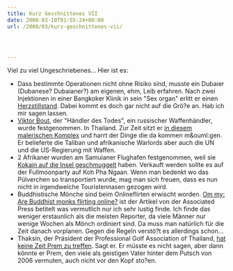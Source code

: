 ```yaml
---
title: Kurz Geschnittenes VII
date: 2008-03-10T01:55:24+00:00
url: /2008/03/kurz-geschnittenes-vii/




---
```

Viel zu viel Ungeschriebenes... Hier ist es:

* Dass bestimmte Operationen nicht ohne Risiko sind, musste ein Dubaier (Dubanese? Dubaianer?) am eigenen, ehm, Leib erfahren. Nach zwei Injektionen in einer Bangkoker Klinik in sein "Sex organ" erlitt er einen [Herzstillstand][1]. Dabei kommt es doch gar nicht auf die Grö?e an. Hab ich mir sagen lassen.
* [Viktor Bout][2], der "Händler des Todes", ein russischer Waffenhändler, wurde festgenommen. In Thailand. Zur Zeit sitzt er [in diesem malerischen Komplex][3] und harrt der Dinge die da kommen m&ouml:gen. Er belieferte die Taliban und afrikanische Warlords aber auch die UN und die US-Regierung mit Waffen.
* 2 Afrikaner wurden am Samuianer Flughafen festgenommen, weil sie [Kokain auf die Insel geschmuggelt][4] haben. Verkauft werden sollte es auf der Fullmoonparty auf Koh Pha Ngaan. Wenn man bedenkt wo das Pülverchen so transportiert wurde, mag man sich freuen, dass es nun nicht in irgendwelche Touristennasen gezogen wird.
* Buddhistische Mönche sind beim Onlineflirten erwischt worden. [Om my: Are Buddhist monks flirting online?][5] ist der Artikel von der Associated Press betitelt was vermutlich nur ich sehr lustig finde. Ich finde das weniger erstaunlich als die meisten Reporter, da viele Männer nur wenige Wochen als Mönch ordiniert sind. Da muss man natürlich für die Zeit danach vorplanen. Gegen die Regeln verstö?t es allerdings schon...
* Thaksin, der Präsident der Professional Golf Association of Thailand, [hat keine Zeit Prem zu treffen][6]. Sagt er. Er müsste es nicht sagen, aber dann könnte er Prem, den viele als geistigen Vater hinter dem Putsch von 2006 vermuten, auch nicht vor den Kopf sto?en.

 [1]: http://nationmultimedia.com/breakingnews/read.php?newsid=30067585
 [2]: http://news.google.com/news?hl=en&ned=&q=Viktor+Bout&btnG=Search+News
 [3]: http://maps.google.com/maps/ms?ie=UTF8&hl=en&msa=0&msid=116247698798895619332.0004376cc42e45154e717&ll=13.847325,100.553967&spn=0.002182,0.005021&t=k&z=18&iwloc=0004376cc6036263964e2
 [4]: http://www.nationmultimedia.com/breakingnews/read.php?newsid=30067485
 [5]: http://www.usatoday.com/tech/webguide/internetlife/2008-03-04-buddhist-monks-online_N.htm
 [6]: http://www.nationmultimedia.com/breakingnews/read.php?newsid=30067401
